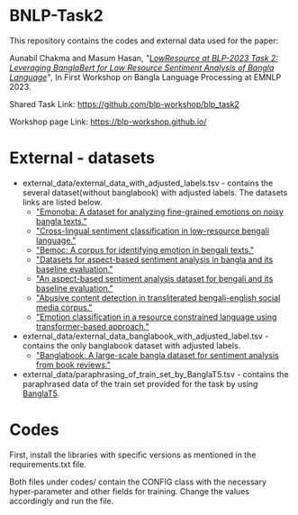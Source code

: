 # BNLP-Task2

This repository contains the codes and external data used for the paper:

Aunabil Chakma and Masum Hasan, <em>"[LowResource at BLP-2023 Task 2: Leveraging BanglaBert for Low Resource Sentiment Analysis of Bangla Language](https://arxiv.org/abs/2311.12735)"</em>, In First Workshop on Bangla Language Processing at EMNLP 2023.

Shared Task Link: https://github.com/blp-workshop/blp_task2

Workshop page Link: https://blp-workshop.github.io/

# External - datasets

- external_data/external_data_with_adjusted_labels.tsv - contains the several dataset(without banglabook) with adjusted labels. The datasets links are listed below.
  - [ "Emonoba: A dataset for analyzing fine-grained emotions on noisy bangla texts."](https://www.kaggle.com/datasets/saifsust/emonoba)
  - ["Cross-lingual sentiment classification in low-resource bengali language."](https://github.com/sazzadcsedu/BN-Dataset)
  - ["Bemoc: A corpus for identifying emotion in bengali texts."](https://github.com/avishek-018/BEmoC-Bengali-Emotion-Courpus)
  - ["Datasets for aspect-based sentiment analysis in
bangla and its baseline evaluation."](https://github.com/atik-05/Bangla_ABSA_Datasets)
  - ["An aspect-based sentiment analysis dataset for bengali and its baseline evaluation."](https://www.kaggle.com/datasets/mahfuzahmed/banabsa)
  - ["Abusive content detection
in transliterated bengali-english social media corpus."](https://github.com/sazzadcsedu/)
  - ["Emotion classification in a resource constrained language using
transformer-based approach."](https://github.com/omar-sharif03/NAACL-SRW-2021)
- external_data/external_data_banglabook_with_adjusted_label.tsv - contains the only banglabook dataset with adjusted labels.
  - ["Banglabook: A large-scale bangla dataset for sentiment analysis from book reviews."](https://github.com/mohsinulkabir14/banglabook)   
- external_data/paraphrasing_of_train_set_by_BanglaT5.tsv - contains the paraphrased data of the train set provided for the task by using [BanglaT5](https://arxiv.org/abs/2205.11081).

# Codes

First, install the libraries with specific versions as mentioned in the requirements.txt file. 

Both files under codes/ contain the CONFIG class with the necessary hyper-parameter and other fields for training. Change the values accordingly and run the file.
